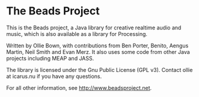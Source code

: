 # The Beads Project

This is the Beads project, a Java library for creative realtime audio and music, which is also available as a library for Processing.

Written by Ollie Bown, with contributions from Ben Porter, Benito, Aengus Martin, Neil Smith and Evan Merz. It also uses some code from other Java projects including MEAP and JASS.

The library is licensed under the Gnu Public License (GPL v3). Contact ollie at icarus.nu if you have any questions.

For all other information, see http://www.beadsproject.net.
